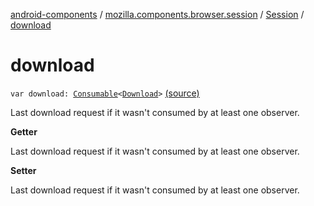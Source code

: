 [android-components](../../index.md) / [mozilla.components.browser.session](../index.md) / [Session](index.md) / [download](./download.md)

# download

`var download: `[`Consumable`](../../mozilla.components.support.base.observer/-consumable/index.md)`<`[`Download`](../-download/index.md)`>` [(source)](https://github.com/mozilla-mobile/android-components/blob/master/components/browser/session/src/main/java/mozilla/components/browser/session/Session.kt#L269)

Last download request if it wasn't consumed by at least one observer.

**Getter**

Last download request if it wasn't consumed by at least one observer.

**Setter**

Last download request if it wasn't consumed by at least one observer.


